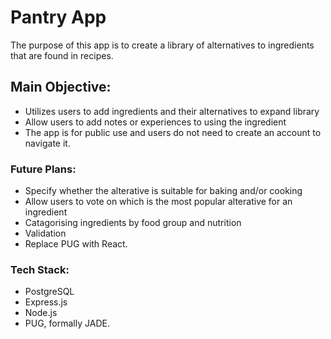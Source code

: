 # Pantry App

The purpose of this app is to create a library of alternatives to ingredients that are found in recipes.

## Main Objective:
  - Utilizes users to add ingredients and their alternatives to expand library
  - Allow users to add notes or experiences to using the ingredient
  - The app is for public use and users do not need to create an account to navigate it.

### Future Plans:
  - Specify whether the alterative is suitable for baking and/or cooking
  - Allow users to vote on which is the most popular alterative for an ingredient
  - Catagorising ingredients by food group and nutrition
  - Validation
  - Replace PUG with React.
  
### Tech Stack:
  - PostgreSQL
  - Express.js
  - Node.js
  - PUG, formally JADE.
  
